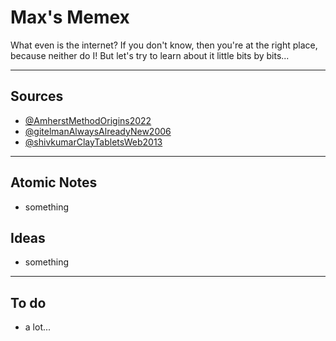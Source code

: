 # Max's Memex

What even is the internet? If you don't know, then you're at the right place, because neither do I! But let's try to learn about it little bits by bits...

---
## Sources

- [@AmherstMethodOrigins2022](@AmherstMethodOrigins2022.md)
- [@gitelmanAlwaysAlreadyNew2006](@gitelmanAlwaysAlreadyNew2006.md)
- [@shivkumarClayTabletsWeb2013](@shivkumarClayTabletsWeb2013)

---
## Atomic Notes

- something

## Ideas

- something

---
## To do 

- a lot... 